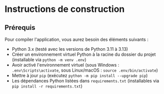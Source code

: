 # Instructions de construction

## Prérequis

Pour compiler l'application, vous aurez besoin des éléments suivants :

* Python 3.x (testé avec les versions de Python 3.11 à 3.13)
* Créer un environnement virtuel Python à la racine du dossier du projet (installable via `python -m venv .env`)
* Avoir activé l'environnement virtuel (sous Windows : `.env\Scripts\activate`, sous Linux/macOS : `source .env/bin/activate`)
* Mettre à jour `pip` (exécutez `python -m pip install --upgrade pip`)
* Les dépendances Python listées dans `requirements.txt` (installables via `pip install -r requirements.txt`)

